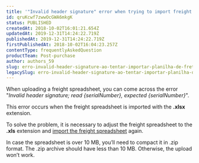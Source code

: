 ```yaml
---
title: '"Invalid header signature" error when trying to import freight spreadsheet'
id: qruKcwf7zwwOcGWA6mkgK
status: PUBLISHED
createdAt: 2018-10-02T16:01:21.654Z
updatedAt: 2019-12-31T14:24:22.719Z
publishedAt: 2019-12-31T14:24:22.719Z
firstPublishedAt: 2018-10-02T16:04:23.257Z
contentType: frequentlyAskedQuestion
productTeam: Post-purchase
author: authors_59
slug: erro-invalid-header-signature-ao-tentar-importar-planilha-de-frete
legacySlug: erro-invalid-header-signature-ao-tentar-importar-planilha-de-frete
---
```


When uploading a freight spreadsheet, you can come across the error "*Invalid header signature; read {serialNumber}, expected {serialNumber}*".

This error occurs when the freight spreadsheet is imported with the __.xlsx__ extension.

To solve the problem, it is necessary to adjust the freight spreadsheet to the __.xls__ extension and [import the freight spreadsheet](http://help.vtex.com/en/tutorial/importing-the-shipping-spreadsheet) again.

<div class="alert alert-warning">
In case the spreadsheet is over 10 MB, you’ll need to compact it in .zip format. The .zip archive should have less than 10 MB. Otherwise, the upload won’t work.
</div>

